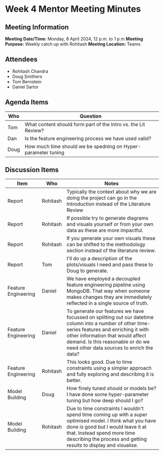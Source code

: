 # Week 4 Mentor Meeting Minutes
## Meeting Information
**Meeting Date/Time:** Monday, 8 April 2024, 12 p.m. to 1 p.m
**Meeting Purpose:** Weekly catch up with Rohitash
**Meeting Location:** Teams  

## Attendees
- Rohitash Chandra
- Doug Smithers
- Tom Bernstein
- Daniel Sartor

## Agenda Items

Who | Question
---- | ----
Tom | What content should form part of the Intro vs. the Lit Review?
Dan | Is the feature engineering process we have used valid?
Doug | How much time should we be spedning on Hyper-parameter tuning

## Discussion Items

Item | Who | Notes |
---- | ---- | ----
Report | Rohitash | Typically the context about why we are doing the project can go in the Introduction instead of the Literature Review
Report | Rohitash | If possible try to generate diagrams and visuals yourself or from your own data as these are more impactful.
Report | Rohitash | If you generate your own visuals these can be shifted to the methodology section instead of the literature review.
Report | Tom | I'll do up a description of the plots/visuals I need and pass these to Doug to generate.
Feature Engineering | Daniel | We have employed a decoupled feature engineering pipeline using MongoDB. That way when someone makes changes they are immediately reflected in a single source of truth.
Feature Engineering | Daniel | To generate our features we have focussed on splitting out our datetime column into a number of other time-series features and enriching it with other information that would affect demand. Is this reasonable or do we need other data sources to enrich the data?
Feature Engineering | Rohitash | This looks good. Due to time constraints using a simpler approach and fully exploring and describing it is better.
Model Building | Doug | How finely tuned should or models be? I have done some hyper-parameter tuning but how deep should I go?
Model Building | Rohitash | Due to time constraints I wouldn't spend time coming up with a super optimised model. I think what you have done is good but I would leave it at that. Instead spend more time describing the process and getting results to display and visualise.